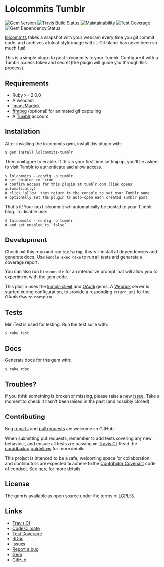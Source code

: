 # Lolcommits Tumblr

[![Gem Version](https://img.shields.io/gem/v/lolcommits-tumblr.svg?style=flat)](http://rubygems.org/gems/lolcommits-tumblr)
[![Travis Build Status](https://travis-ci.org/lolcommits/lolcommits-tumblr.svg?branch=master)](https://travis-ci.org/lolcommits/lolcommits-tumblr)
[![Maintainability](https://img.shields.io/codeclimate/maintainability/lolcommits/lolcommits-tumblr.svg)](https://codeclimate.com/github/lolcommits/lolcommits-tumblr/maintainability)
[![Test Coverage](https://img.shields.io/codeclimate/c/lolcommits/lolcommits-tumblr.svg)](https://codeclimate.com/github/lolcommits/lolcommits-tumblr/test_coverage)
[![Gem Dependency Status](https://gemnasium.com/badges/github.com/lolcommits/lolcommits-tumblr.svg)](https://gemnasium.com/github.com/lolcommits/lolcommits-tumblr)

[lolcommits](https://lolcommits.github.io/) takes a snapshot with your webcam
every time you git commit code, and archives a lolcat style image with it. Git
blame has never been so much fun!

This is a simple plugin to post lolcommits to your Tumblr. Configure it with a
Tumblr access token and secret (the plugin will guide you through this process).

## Requirements

* Ruby >= 2.0.0
* A webcam
* [ImageMagick](http://www.imagemagick.org)
* [ffmpeg](https://www.ffmpeg.org) (optional) for animated gif capturing
* A [Tumblr](https://tumblr.com) account

## Installation

After installing the lolcommits gem, install this plugin with:

    $ gem install lolcommits-tumblr

Then configure to enable. If this is your first time setting up, you'll be asked
to visit Tumblr to authenticate and allow access.

    $ lolcommits --config -p tumblr
    # set enabled to `true`
    # confirm access for this plugin at tumblr.com (link opens automatically)
    # click 'allow' then return to the console to set your Tumblr name
    # optionally set the plugin to auto-open each created Tumblr post

That's it! Your next lolcommit will automatically be posted to your Tumblr blog.
To disable use:

    $ lolcommits --config -p tumblr
    # and set enabled to `false`

## Development

Check out this repo and run `bin/setup`, this will install all dependencies and
generate docs. Use `bundle exec rake` to run all tests and generate a coverage
report.

You can also run `bin/console` for an interactive prompt that will allow you to
experiment with the gem code.

This plugin uses the [tumblr-client](https://github.com/tumblr/tumblr_client)
and [OAuth](https://rubygems.org/gems/oauth/versions/0.5.3) gems. A
[Webrick](https://rubygems.org/gems/webrick) server is started during
configuration, to provide a responding `return_uri` for the OAuth flow to
complete.

## Tests

MiniTest is used for testing. Run the test suite with:

    $ rake test

## Docs

Generate docs for this gem with:

    $ rake rdoc

## Troubles?

If you think something is broken or missing, please raise a new
[issue](https://github.com/lolcommits/lolcommits-tumblr/issues). Take
a moment to check it hasn't been raised in the past (and possibly closed).

## Contributing

Bug [reports](https://github.com/lolcommits/lolcommits-tumblr/issues) and [pull
requests](https://github.com/lolcommits/lolcommits-tumblr/pulls) are welcome on
GitHub.

When submitting pull requests, remember to add tests covering any new behaviour,
and ensure all tests are passing on [Travis
CI](https://travis-ci.org/lolcommits/lolcommits-tumblr). Read the
[contributing
guidelines](https://github.com/lolcommits/lolcommits-tumblr/blob/master/CONTRIBUTING.md)
for more details.

This project is intended to be a safe, welcoming space for collaboration, and
contributors are expected to adhere to the [Contributor
Covenant](http://contributor-covenant.org) code of conduct. See
[here](https://github.com/lolcommits/lolcommits-tumblr/blob/master/CODE_OF_CONDUCT.md)
for more details.

## License

The gem is available as open source under the terms of
[LGPL-3](https://opensource.org/licenses/LGPL-3.0).

## Links

* [Travis CI](https://travis-ci.org/lolcommits/lolcommits-tumblr)
* [Code Climate](https://codeclimate.com/github/lolcommits/lolcommits-tumblr)
* [Test Coverage](https://codeclimate.com/github/lolcommits/lolcommits-tumblr/coverage)
* [RDoc](http://rdoc.info/projects/lolcommits/lolcommits-tumblr)
* [Issues](http://github.com/lolcommits/lolcommits-tumblr/issues)
* [Report a bug](http://github.com/lolcommits/lolcommits-tumblr/issues/new)
* [Gem](http://rubygems.org/gems/lolcommits-tumblr)
* [GitHub](https://github.com/lolcommits/lolcommits-tumblr)
